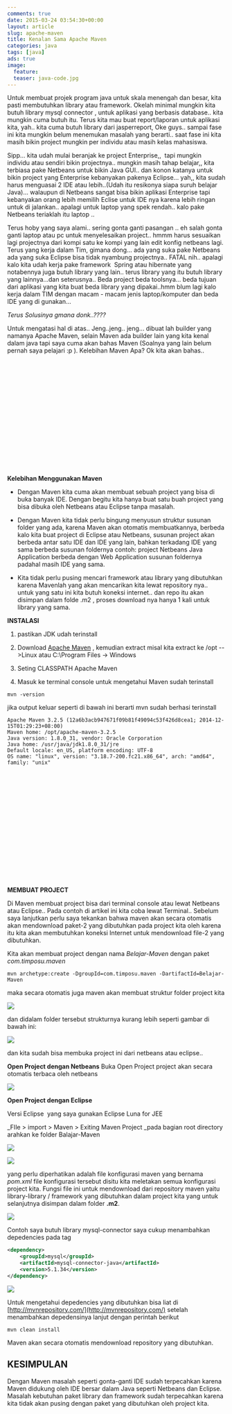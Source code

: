 ```yaml
---
comments: true
date: 2015-03-24 03:54:30+00:00
layout: article
slug: apache-maven
title: Kenalan Sama Apache Maven
categories: java
tags: [java]
ads: true
image:
  feature:
  teaser: java-code.jpg
---
```


Untuk membuat projek program java untuk skala menengah dan besar, kita pasti membutuhkan library atau framework. Okelah minimal mungkin kita butuh library mysql connector , untuk aplikasi yang berbasis database.. kita mungkin cuma butuh itu. Terus kita mau buat report/laporan untuk aplikasi kita, yah.. kita cuma butuh library dari jasperreport, Oke guys.. sampai fase ini kita mungkin belum menemukan masalah yang berarti.. saat fase ini kita masih bikin project mungkin per individu atau masih kelas mahasiswa.

 <!-- more -->

 Sipp... kita udah mulai beranjak ke project Enterprise,,  tapi mungkin individu atau sendiri bikin projectnya.. mungkin masih tahap belajar,, kita terbiasa pake Netbeans untuk bikin Java GUI.. dan konon katanya untuk bikin project yang Enterprise kebanyakan pakenya Eclipse... yah,, kita sudah harus menguasai 2 IDE atau lebih..(Udah itu resikonya siapa suruh belajar Java)... walaupun di Netbeans sangat bisa bikin aplikasi Enterprise tapi kebanyakan orang lebih memilih Eclise untuk IDE nya karena lebih ringan untuk di jalankan.. apalagi untuk laptop yang spek rendah.. kalo pake Netbeans teriaklah itu laptop ..

Terus hoby yang saya alami.. sering gonta ganti pasangan .. eh salah gonta ganti laptop atau pc untuk menyelesaikan project.. hmmm harus sesuaikan lagi projectnya dari kompi satu ke kompi yang lain edit konfig netbeans lagi.
Terus yang kerja dalam Tim, gimana dong... ada yang suka pake Netbeans ada yang suka Eclipse bisa tidak nyambung projectnya.. FATAL nih.. apalagi kalo kita udah kerja pake framework  Spring atau hibernate yang notabennya juga butuh library yang lain.. terus library yang itu butuh library yang lainnya...dan seterusnya..
Beda project beda toolsnya... beda tujuan dari aplikasi yang kita buat beda library yang dipakai..hmm blum lagi kalo kerja dalam TIM dengan macam - macam jenis laptop/komputer dan beda IDE yang di gunakan...

_Terus Solusinya gmana donk..????_

Untuk mengatasi hal di atas.. Jeng..jeng.. jeng... dibuat lah builder yang namanya Apache Maven, selain Maven ada builder lain yang kita kenal dalam java tapi saya cuma akan bahas Maven (Soalnya yang lain belum pernah saya pelajari :p ). Kelebihan Maven Apa? Ok kita akan bahas..

<center><script async src="//pagead2.googlesyndication.com/pagead/js/adsbygoogle.js"></script><!-- BOX--><ins class="adsbygoogle"  style="display:inline-block;width:300px;height:250px" data-ad-client="ca-pub-4504493660273886" data-ad-slot="1638134271"></ins><script>(adsbygoogle = window.adsbygoogle || []).push({});</script></center>

**Kelebihan Menggunakan Maven**





  * Dengan Maven kita cuma akan membuat sebuah project yang bisa di buka banyak IDE. Dengan begitu kita hanya buat satu buah project yang bisa dibuka oleh Netbeans atau Eclipse tanpa masalah.


  * Dengan Maven kita tidak perlu bingung menyusun struktur susunan folder yang ada, karena Maven akan otomatis membuatkannya, berbeda kalo kita buat project di Eclipse atau Netbeans, susunan project akan berbeda antar satu IDE dan IDE yang lain, bahkan terkadang IDE yang sama berbeda susunan foldernya contoh: project Netbeans Java Application berbeda dengan Web Application susunan foldernya padahal masih IDE yang sama.


  * Kita tidak perlu pusing mencari framework atau library yang dibutuhkan karena Mavenlah yang akan mencarikan kita lewat repository nya.. untuk yang satu ini kita butuh koneksi internet.. dan repo itu akan disimpan dalam folde .m2 , proses download nya hanya 1 kali untuk library yang sama.



**INSTALASI**





  1. pastikan JDK udah terinstall


  2. Download [Apache Maven](http://maven.apache.org/) , kemudian extract misal kita extract ke /opt -->Linux atau C:\Program Files -> Windows


  3. Seting CLASSPATH Apache Maven


  4. Masuk ke terminal console untuk mengetahui Maven sudah terinstall





    mvn -version



jika output keluar seperti di bawah ini berarti mvn sudah berhasi terinstall



    Apache Maven 3.2.5 (12a6b3acb947671f09b81f49094c53f426d8cea1; 2014-12-15T01:29:23+08:00)
    Maven home: /opt/apache-maven-3.2.5
    Java version: 1.8.0_31, vendor: Oracle Corporation
    Java home: /usr/java/jdk1.8.0_31/jre
    Default locale: en_US, platform encoding: UTF-8
    OS name: "linux", version: "3.18.7-200.fc21.x86_64", arch: "amd64", family: "unix"


<center><script async src="//pagead2.googlesyndication.com/pagead/js/adsbygoogle.js"></script><!-- BOX--><ins class="adsbygoogle"  style="display:inline-block;width:300px;height:250px" data-ad-client="ca-pub-4504493660273886" data-ad-slot="1638134271"></ins><script>(adsbygoogle = window.adsbygoogle || []).push({});</script></center>

**MEMBUAT PROJECT**

Di Maven membuat project bisa dari terminal console atau lewat Netbeans atau Eclipse.. Pada contoh di artikel ini kita coba lewat Terminal.. Sebelum saya lanjutkan perlu saya tekankan bahwa maven akan secara otomatis akan mendownload paket-2 yang dibutuhkan pada project kita oleh karena itu kita akan membutuhkan koneksi Internet untuk mendownload file-2 yang dibutuhkan.

Kita akan membuat project dengan nama _Belajar-Maven_ dengan paket _com.timposu.maven_



    mvn archetype:create -DgroupId=com.timposu.maven -DartifactId=Belajar-Maven



maka secara otomatis juga maven akan membuat struktur folder project kita

![](http://i68.tinypic.com/1z67blt.jpg)

dan didalam folder tersebut strukturnya kurang lebih seperti gambar di bawah ini:

![](http://i64.tinypic.com/xfdurt.jpg)

dan kita sudah bisa membuka project ini dari netbeans atau eclipse..

**Open Project dengan Netbeans**
Buka Open Project project akan secara otomatis terbaca oleh netbeans

![](http://i66.tinypic.com/10pn6gw.jpg)

**Open Project dengan Eclipse**

Versi Eclipse  yang saya gunakan Eclipse Luna for JEE

_FIle > import > Maven > Exiting Maven Project _pada bagian root directory arahkan ke folder Balajar-Maven

![](http://i68.tinypic.com/14w87lv.jpg)

![](http://i63.tinypic.com/2ekrojn.jpg)

yang perlu diperhatikan adalah file konfigurasi maven yang bernama _pom.xml_ file konfigurasi tersebut disitu kita meletakan semua konfigurasi project kita. Fungsi file ini untuk mendownload dari repository maven yaitu library-library / framework yang dibutuhkan dalam project kita yang untuk selanjutnya disimpan dalam folder **.m2**.

![](http://i67.tinypic.com/qyu35k.jpg)


Contoh saya butuh library mysql-connector saya cukup menambahkan depedencies pada tag <depedencies>


``` xml
<dependency>
    <groupId>mysql</groupId>
    <artifactId>mysql-connector-java</artifactId>
    <version>5.1.34</version>
</dependency>
```

![](http://i66.tinypic.com/15q90jq.jpg)


Untuk mengetahui depedencies yang dibutuhkan bisa liat di [http://mvnrepository.com/](http://mvnrepository.com/) setelah menambahkan depedensinya lanjut dengan perintah berikut



    mvn clean install



Maven akan secara otomatis mendownload repository yang dibutuhkan.



## KESIMPULAN



Dengan Maven masalah seperti gonta-ganti IDE sudah terpecahkan karena Maven didukung oleh IDE bersar dalam Java seperti Netbeans dan Eclipse. Masalah kebutuhan paket library dan framework sudah terpecahkan karena kita tidak akan pusing dengan paket yang dibutuhkan oleh project kita.
